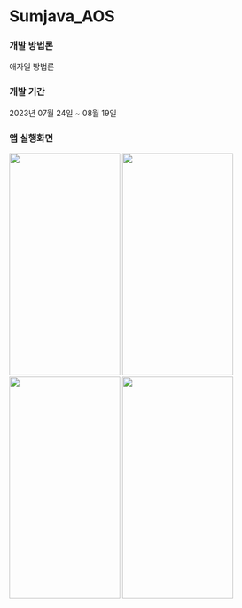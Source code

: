 # Sumjava_AOS

### 개발 방법론
애자일 방법론

### 개발 기간
2023년 07월 24일 ~ 08월 19일

### 앱 실행화면
<img src="https://github.com/Kyxxn/Sumjava_AOS/assets/129862357/c5b21a48-48e0-4541-9838-e09c5cbea60c" width="200" height="400"/>
<img src="https://github.com/Kyxxn/Sumjava_AOS/assets/129862357/07d58566-2e09-4075-b96b-7fe3de231a4e" width="200" height="400"/>
<img src="https://github.com/Kyxxn/Sumjava_AOS/assets/129862357/95e536f8-5790-4a44-abfa-b6d5540eb75c" width="200" height="400"/>
<img src="https://github.com/Kyxxn/Sumjava_AOS/assets/129862357/9249ddd1-1ea7-46d7-af1d-afa985857c03" width="200" height="400"/>
